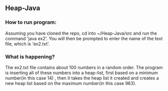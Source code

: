 ## Heap-Java

### How to run program:
Assuming you have cloned the repo, cd into ~/Heap-Java/src
and run the command 'java ex2'.
You will then be prompted to enter the name of the text file, which is 'ex2.txt'.

### What is happening?
The ex2.txt file contains about 100 numbers in a random order.
The program is inserting all of these numbers into a heap-list, first based on a minimum number(in this case 14) , then it takes the heap list it created and creates a new heap list based on the maximum number(in this case 963).


